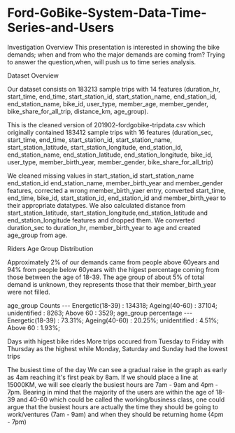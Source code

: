 # Ford-GoBike-System-Data-Time-Series-and-Users
Investigation Overview This presentation is interested in showing the bike demands; when and from who the major demands are coming from? Trying to answer the question,when, will push us to time series analysis.


Dataset Overview

Our dataset consists on 183213 sample trips with 14 features (duration_hr, start_time, end_time, start_station_id, start_station_name, end_station_id, end_station_name, bike_id, user_type, member_age, member_gender, bike_share_for_all_trip, distance_km, age_group).

This is the cleaned version of 201902-fordgobike-tripdata.csv which originally contained 183412 sample trips with 16 features (duration_sec, start_time, end_time, start_station_id, start_station_name, start_station_latitude, start_station_longitude, end_station_id, end_station_name, end_station_latitude, end_station_longitude, bike_id, user_type, member_birth_year, member_gender, bike_share_for_all_trip)

We cleaned missing values in start_station_id start_station_name end_station_id end_station_name, member_birth_year and member_gender features, corrected a wrong member_birth_yaer entry, converted start_time, end_time, bike_id, start_station_id, end_station_id and member_birth_year to their appropriate datatypes. We also calculated distance from start_station_latitude, start_station_longitude,end_station_latitude and end_station_longitude features and dropped them. We converted duration_sec to duration_hr, member_birth_year to age and created age_group from age.

Riders Age Group Distribution

Approximately 2% of our demands came from people above 60years and 94% from people below 60years with the higest percentage coming from those between the age of 18-39. The age group of about 5% of total demand is unknown, they represents those that their member_birth_year were not filled.

age_group Counts ---  Energetic(18-39) : 134318; Ageing(40-60) : 37104; unidentified : 8263; Above 60 : 3529; 
age_group percentage ---  Energetic(18-39) : 73.31%; Ageing(40-60) : 20.25%; unidentified : 4.51%; Above 60 : 1.93%; 

Days with higest bike rides
More trips occured from Tuesday to Friday with Thursday as the highest while Monday, Saturday and Sunday had the lowest trips


The busiest time of the day
We can see a gradual raise in the graph as early as 4am reaching it's first peak by 8am. If we should place a line at 15000KM, we will see clearly the busiest hours are 7am - 9am and 4pm - 7pm. Bearing in mind that the majority of the users are within the age of 18-39 and 40-60 which could be called the working/business class, one could argue that the busiest hours are actually the time they should be going to work/ventures (7am - 9am) and when they should be returning home (4pm - 7pm)


